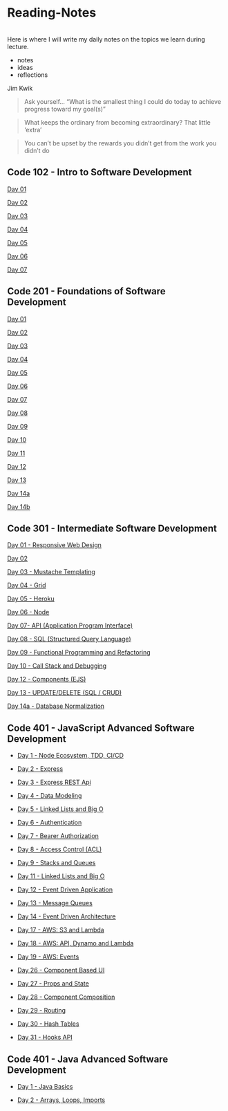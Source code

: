# Reading-Notes
<br>
Here is where I will write my daily notes on the topics we learn during lecture.
<br>

- notes
- ideas
- reflections

Jim Kwik

> Ask yourself… “What is the smallest thing I could do today to achieve progress toward my goal(s)”

> What keeps the ordinary from becoming extraordinary? That little ‘extra’

> You can’t be upset by the rewards you didn’t get from the work you didn’t do


## Code 102 - Intro to Software Development
[Day 01](https://github.com/jennerdulce/reading-notes/blob/master/Day-01.md)

[Day 02](https://github.com/jennerdulce/reading-notes/blob/master/Day-02.md)

[Day 03](https://github.com/jennerdulce/reading-notes/blob/master/Day-03.md)

[Day 04](https://github.com/jennerdulce/reading-notes/blob/master/Day-04.md)

[Day 05](https://github.com/jennerdulce/reading-notes/blob/master/Day-05.md)

[Day 06](https://github.com/jennerdulce/reading-notes/blob/master/Day-06.md)

[Day 07](https://github.com/jennerdulce/reading-notes/blob/master/Day-07.md)


## Code 201 - Foundations of Software Development
[Day 01](https://github.com/jennerdulce/201reading-notes/blob/master/class-01.md)

[Day 02](https://github.com/jennerdulce/201reading-notes/blob/master/class-02.md)

[Day 03](https://github.com/jennerdulce/201-reading-notes/blob/master/class-03.md)

[Day 04](https://github.com/jennerdulce/201-reading-notes/blob/master/class-04.md)

[Day 05](https://github.com/jennerdulce/201-reading-notes/blob/master/class-05.md)

[Day 06](https://github.com/jennerdulce/201-reading-notes/blob/master/class-06.md)

[Day 07](https://github.com/jennerdulce/201-reading-notes/blob/master/class-07.md)

[Day 08](https://github.com/jennerdulce/201-reading-notes/blob/master/class-08.md)

[Day 09](https://github.com/jennerdulce/201-reading-notes/blob/master/class-09.md)

[Day 10](https://github.com/jennerdulce/201-reading-notes/blob/master/class-10.md)

[Day 11](https://github.com/jennerdulce/201-reading-notes/blob/master/class-11.md)

[Day 12](https://github.com/jennerdulce/201-reading-notes/blob/master/class-12.md)

[Day 13]()

[Day 14a]()

[Day 14b](https://github.com/jennerdulce/201-reading-notes/blob/master/class-14b.md)

## Code 301 - Intermediate Software Development
[Day 01 - Responsive Web Design](https://github.com/jennerdulce/reading-notes/blob/main/class-01.md)

[Day 02](https://github.com/jennerdulce/reading-notes/blob/main/class-02.md)

[Day 03 - Mustache Templating](https://github.com/jennerdulce/reading-notes/blob/main/class-03.md)

[Day 04 - Grid](https://github.com/jennerdulce/reading-notes/blob/main/class-04.md)

[Day 05 - Heroku](https://github.com/jennerdulce/reading-notes/blob/main/class-05.md)

[Day 06 - Node](https://github.com/jennerdulce/reading-notes/blob/main/class-06.md)

[Day 07- API (Application Program Interface)](https://github.com/jennerdulce/reading-notes/blob/main/class-07.md)

[Day 08 - SQL (Structured Query Language)](https://github.com/jennerdulce/reading-notes/blob/main/class-08-SQL.md)

[Day 09 - Functional Programming and Refactoring](https://github.com/jennerdulce/reading-notes/blob/main/class-09-Refactoring.md)

[Day 10 - Call Stack and Debugging](https://github.com/jennerdulce/reading-notes/blob/main/class-10-Callstack.md)

[Day 12 - Components (EJS)](https://github.com/jennerdulce/reading-notes/blob/main/class-12-Components.md)

[Day 13 - UPDATE/DELETE (SQL / CRUD)](https://github.com/jennerdulce/reading-notes/blob/main/class-13-UpdateDelete.md)

[Day 14a - Database Normalization](https://github.com/jennerdulce/reading-notes/blob/main/class-14a-DB%20Normalization.md)

## Code 401 - JavaScript Advanced Software Development
- [Day 1 - Node Ecosystem, TDD, CI/CD](https://github.com/jennerdulce/reading-notes/blob/main/401-class-01.md)

- [Day 2 - Express](https://github.com/jennerdulce/reading-notes/blob/main/401-class-02.md)

- [Day 3 - Express REST Api](https://github.com/jennerdulce/reading-notes/blob/main/401-class-03.md)

- [Day 4 - Data Modeling](https://github.com/jennerdulce/reading-notes/blob/main/401-class-04.md)

- [Day 5 - Linked Lists and Big O](https://github.com/jennerdulce/reading-notes/blob/main/401-class-05.md)

- [Day 6 - Authentication](https://github.com/jennerdulce/reading-notes/blob/main/401-class-06.md)

- [Day 7 - Bearer Authorization](https://github.com/jennerdulce/reading-notes/blob/main/401-class-07.md)

- [Day 8 - Access Control (ACL)](https://github.com/jennerdulce/reading-notes/blob/main/401-class-08.md)

- [Day 9 - Stacks and Queues](https://github.com/jennerdulce/reading-notes/blob/main/401-class-09.md)

- [Day 11 - Linked Lists and Big O](https://github.com/jennerdulce/reading-notes/blob/main/401-class-11.md)

- [Day 12 - Event Driven Application](https://github.com/jennerdulce/reading-notes/blob/main/401-class-12.md)

- [Day 13 - Message Queues](https://github.com/jennerdulce/reading-notes/blob/main/401-class-13.md)

- [Day 14 - Event Driven Architecture](https://github.com/jennerdulce/reading-notes/blob/main/401-class-14.md)

- [Day 17 - AWS: S3 and Lambda](https://github.com/jennerdulce/reading-notes/blob/main/401-class-17.md)

- [Day 18 - AWS: API, Dynamo and Lambda](https://github.com/jennerdulce/reading-notes/blob/main/401-class-18.md)

- [Day 19 - AWS: Events](https://github.com/jennerdulce/reading-notes/blob/main/401-class-19.md)

- [Day 26 - Component Based UI](https://github.com/jennerdulce/reading-notes/blob/main/401-class-26.md)

- [Day 27 - Props and State](https://github.com/jennerdulce/reading-notes/blob/main/401-class-27.md)

- [Day 28 - Component Composition](https://github.com/jennerdulce/reading-notes/blob/main/401-class-28.md)

- [Day 29 - Routing](https://github.com/jennerdulce/reading-notes/blob/main/401-class-29.md)

- [Day 30 - Hash Tables](https://github.com/jennerdulce/reading-notes/blob/main/401-class-30.md)

- [Day 31 - Hooks API](https://github.com/jennerdulce/reading-notes/blob/main/401-class-31.md)

## Code 401 - Java Advanced Software Development

- [Day 1 - Java Basics](https://github.com/jennerdulce/reading-notes/blob/main/Java-401-01.md)

- [Day 2 - Arrays, Loops, Imports](https://github.com/jennerdulce/reading-notes/blob/main/Java-401-02.md)
